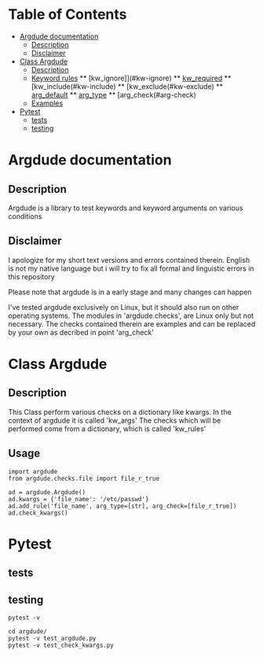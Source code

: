 
Table of Contents
=================

   * [Argdude documentation](#argdude-documentation)
      * [Description](#description)
      * [Disclaimer](#disclaimer)
   * [Class Argdude](#class-argdude)
      * [Description](#description-1)
      * [Keyword rules](#kw_rules)
         ** [kw_ignore]](#kw-ignore)
         ** [kw_required](#kw-required)
         ** [kw_include(#kw-include)
         ** [kw_exclude(#kw-exclude)
         ** [arg_default](#arg-default)
         ** [arg_type](#arg-type)
         ** [arg_check(#arg-check)
      * [Examples](#examples)
   * [Pytest](#tests)
      * [tests](#tests)
      * [testing](#testing)


# Argdude documentation

## Description
Argdude is a library to test keywords and keyword arguments on various conditions


## Disclaimer 
I apologize for my short text versions and errors contained therein.
English is not my native language but i will try to fix all formal and 
linguistic errors in this repository

Please note that argdude is in a early stage and many changes
can happen 

I've tested argdude exclusively on Linux, but it should also run on other
operating systems.
The modules in 'argdude.checks', are Linux only but not necessary. The checks 
contained therein are examples and can be replaced by your own as decribed in 
point 'arg_check'



# Class Argdude
## Description
This Class perform various checks on a dictionary like kwargs.
In the context of argdude it is called 'kw_args'
The checks which will be performed come from a dictionary,
which is called 'kw_rules'


## Usage
```
import argdude
from argdude.checks.file import file_r_true

ad = argdude.Argdude()
ad.kwargs = {'file_name': '/etc/passwd'}
ad.add_rule('file_name', arg_type=[str], arg_check=[file_r_true])
ad.check_kwargs()
```


# Pytest

## tests

## testing
```
pytest -v

cd argdude/
pytest -v test_argdude.py
pytest -v test_check_kwargs.py
```
